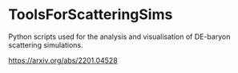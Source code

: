 # ToolsForScatteringSims
Python scripts used for the analysis and visualisation of DE-baryon scattering simulations.

https://arxiv.org/abs/2201.04528


